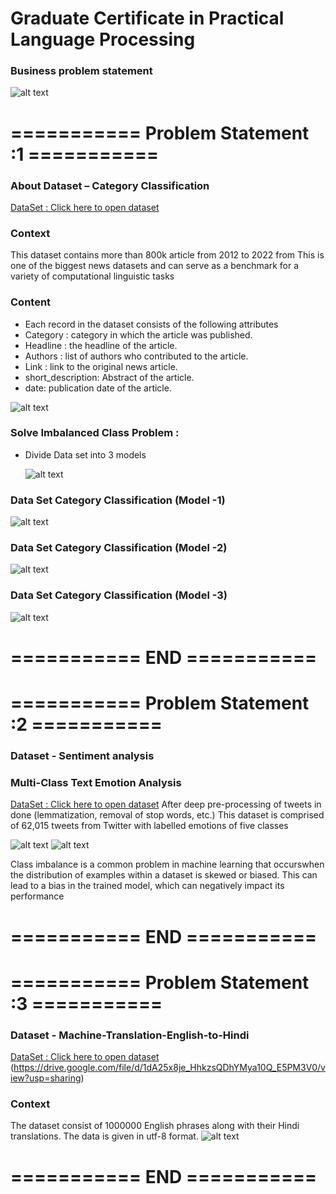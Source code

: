 # Graduate Certificate in Practical Language Processing

### Business problem statement

![alt text](https://github.com/sivakrishnathota5/CommunityHelp/blob/main/Images/businessproblemstatementnlp.png?raw=true)

# =========== Problem Statement :1 ===========
### About Dataset  – Category Classification
[DataSet : Click here to open dataset](https://drive.google.com/drive/folders/1__5-Z6EIwUizLGNOU4lUix2-ibGH-jso?usp=sharing)
### Context
This dataset contains more than 800k article from 2012 to 2022 from This is one of the biggest news datasets and can serve as a benchmark for a variety of computational linguistic tasks
### Content
* Each record in the dataset consists of the following attributes 
* Category : category in which the article was published.
* Headline : the headline of the article.
* Authors   : list of authors who contributed to the article.
* Link          : link to the original news article.
* short_description: Abstract of the article.
* date: publication date of the article.

![alt text](https://github.com/sivakrishnathota5/CommunityHelp/blob/main/Images/categoryclassificationdataset.png?raw=true)

### Solve Imbalanced Class Problem  : 

* Divide Data set into 3 models 

  ![alt text](https://github.com/sivakrishnathota5/CommunityHelp/blob/main/Images/imbalancedclass.png?raw=true)

### Data Set Category Classification (Model -1)
  ![alt text](https://github.com/sivakrishnathota5/CommunityHelp/blob/main/Images/categoryclassificationdataset1.png?raw=true)
### Data Set Category Classification (Model -2)
   ![alt text](https://github.com/sivakrishnathota5/CommunityHelp/blob/main/Images/categoryclassificationdataset2.png?raw=true)
### Data Set Category Classification (Model -3)
![alt text](https://github.com/sivakrishnathota5/CommunityHelp/blob/main/Images/categoryclassificationdataset3.png?raw=true)


# =========== END ===========
#
# =========== Problem Statement :2 ===========
### Dataset  -  Sentiment analysis 
### Multi-Class Text Emotion Analysis
[DataSet : Click here to open dataset](https://drive.google.com/drive/folders/1pvuX7ywWrLh1__mzw2FUWW5oeL-GoHlt?usp=sharing)
After deep pre-processing of tweets in done (lemmatization, removal of stop words, etc.)
This dataset is comprised of 62,015 tweets from Twitter with labelled emotions of five classes

![alt text](https://github.com/sivakrishnathota5/CommunityHelp/blob/main/Images/sentimentanalysis.png?raw=true)
![alt text](https://github.com/sivakrishnathota5/CommunityHelp/blob/main/Images/sentimentanalysiscount.png?raw=true)

Class imbalance is a common problem in machine learning that occurswhen the distribution of examples within a dataset is skewed or biased. This can lead to a bias in the trained model, which can negatively impact its performance

# =========== END ===========
#
# =========== Problem Statement :3 ===========
### Dataset  -  Machine-Translation-English-to-Hindi
[DataSet : Click here to open dataset](https://drive.google.com/file/d/1chdaPgIidg3o-iiNtma3-D7jGJ_bkTlS/view?usp=sharing)
(https://drive.google.com/file/d/1dA25x8je_HhkzsQDhYMya10Q_E5PM3V0/view?usp=sharing)
### Context 
The dataset consist of 1000000 English phrases along with their Hindi translations. The data is given in utf-8 format.
![alt text](https://github.com/sivakrishnathota5/CommunityHelp/blob/main/Images/hinditoenglishdataset.png?raw=true) 


# =========== END ===========


